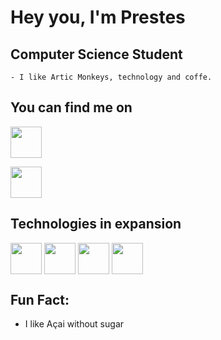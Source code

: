 # **Hey you, I'm Prestes**

## **Computer Science Student**
    - I like Artic Monkeys, technology and coffe.
    
## **You can find me on**
[<img align="center"  width="50rem" src="https://image.flaticon.com/icons/png/128/1384/1384088.png"/>](https://www.linkedin.com/in/breno-prestes-0543591b8/)

[<img align="center" width= "50rem" src="https://image.flaticon.com/icons/png/512/281/281752.png"/>](mailto:bcaua205@gmail.com)


## **Technologies in expansion**
<p float="left">
<img align="center" width="50rem" src="https://image.flaticon.com/icons/png/128/3522/3522240.png"/>
<img align="center" width="50rem" src="https://image.flaticon.com/icons/png/128/136/136448.png"/>
<img align="center" width="50rem" src="https://image.flaticon.com/icons/png/128/29/29104.png"/>
<img align="center" width="50rem" src="https://image.flaticon.com/icons/png/128/29/29600.png"/>
</p>

## **Fun Fact:**
   - I like Açai without sugar

